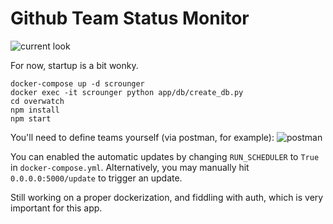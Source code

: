 # Github Team Status Monitor

![current look](https://d2ppvlu71ri8gs.cloudfront.net/items/0b3o3D1U261P3K0l072x/Screen%20Shot%202017-06-10%20at%2011.57.35%20PM.png?v=8f5987e6)

For now, startup is a bit wonky.

```
docker-compose up -d scrounger
docker exec -it scrounger python app/db/create_db.py
cd overwatch
npm install
npm start
```

You'll need to define teams yourself (via postman, for example):
![postman](https://d2ppvlu71ri8gs.cloudfront.net/items/1C2L1x3s0N0m2Z103F2z/Screen%20Shot%202017-06-10%20at%2011.48.17%20PM.png?v=f3fd0f05)

You can enabled the automatic updates by changing `RUN_SCHEDULER` to `True` in `docker-compose.yml`. Alternatively, you may manually hit `0.0.0.0:5000/update` to trigger an update.

Still working on a proper dockerization, and fiddling with auth, which is very
important for this app.